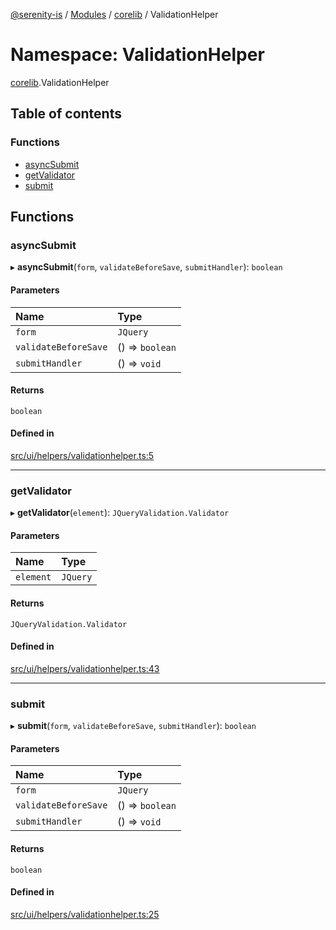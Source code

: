 [@serenity-is](../README.md) / [Modules](../modules.md) / [corelib](corelib.md) / ValidationHelper

# Namespace: ValidationHelper

[corelib](corelib.md).ValidationHelper

## Table of contents

### Functions

- [asyncSubmit](corelib.ValidationHelper.md#asyncsubmit)
- [getValidator](corelib.ValidationHelper.md#getvalidator)
- [submit](corelib.ValidationHelper.md#submit)

## Functions

### asyncSubmit

▸ **asyncSubmit**(`form`, `validateBeforeSave`, `submitHandler`): `boolean`

#### Parameters

| Name | Type |
| :------ | :------ |
| `form` | `JQuery` |
| `validateBeforeSave` | () => `boolean` |
| `submitHandler` | () => `void` |

#### Returns

`boolean`

#### Defined in

[src/ui/helpers/validationhelper.ts:5](https://github.com/serenity-is/serenity/blob/master/packages/corelib/src/ui/helpers/validationhelper.ts#line&#x3D;5)

___

### getValidator

▸ **getValidator**(`element`): `JQueryValidation.Validator`

#### Parameters

| Name | Type |
| :------ | :------ |
| `element` | `JQuery` |

#### Returns

`JQueryValidation.Validator`

#### Defined in

[src/ui/helpers/validationhelper.ts:43](https://github.com/serenity-is/serenity/blob/master/packages/corelib/src/ui/helpers/validationhelper.ts#line&#x3D;43)

___

### submit

▸ **submit**(`form`, `validateBeforeSave`, `submitHandler`): `boolean`

#### Parameters

| Name | Type |
| :------ | :------ |
| `form` | `JQuery` |
| `validateBeforeSave` | () => `boolean` |
| `submitHandler` | () => `void` |

#### Returns

`boolean`

#### Defined in

[src/ui/helpers/validationhelper.ts:25](https://github.com/serenity-is/serenity/blob/master/packages/corelib/src/ui/helpers/validationhelper.ts#line&#x3D;25)
